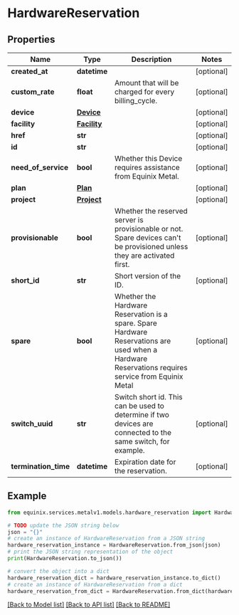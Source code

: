 # HardwareReservation


## Properties

Name | Type | Description | Notes
------------ | ------------- | ------------- | -------------
**created_at** | **datetime** |  | [optional] 
**custom_rate** | **float** | Amount that will be charged for every billing_cycle. | [optional] 
**device** | [**Device**](Device.md) |  | [optional] 
**facility** | [**Facility**](Facility.md) |  | [optional] 
**href** | **str** |  | [optional] 
**id** | **str** |  | [optional] 
**need_of_service** | **bool** | Whether this Device requires assistance from Equinix Metal. | [optional] 
**plan** | [**Plan**](Plan.md) |  | [optional] 
**project** | [**Project**](Project.md) |  | [optional] 
**provisionable** | **bool** | Whether the reserved server is provisionable or not. Spare devices can&#39;t be provisioned unless they are activated first. | [optional] 
**short_id** | **str** | Short version of the ID. | [optional] 
**spare** | **bool** | Whether the Hardware Reservation is a spare. Spare Hardware Reservations are used when a Hardware Reservations requires service from Equinix Metal | [optional] 
**switch_uuid** | **str** | Switch short id. This can be used to determine if two devices are connected to the same switch, for example. | [optional] 
**termination_time** | **datetime** | Expiration date for the reservation. | [optional] 

## Example

```python
from equinix.services.metalv1.models.hardware_reservation import HardwareReservation

# TODO update the JSON string below
json = "{}"
# create an instance of HardwareReservation from a JSON string
hardware_reservation_instance = HardwareReservation.from_json(json)
# print the JSON string representation of the object
print(HardwareReservation.to_json())

# convert the object into a dict
hardware_reservation_dict = hardware_reservation_instance.to_dict()
# create an instance of HardwareReservation from a dict
hardware_reservation_from_dict = HardwareReservation.from_dict(hardware_reservation_dict)
```
[[Back to Model list]](../README.md#documentation-for-models) [[Back to API list]](../README.md#documentation-for-api-endpoints) [[Back to README]](../README.md)


